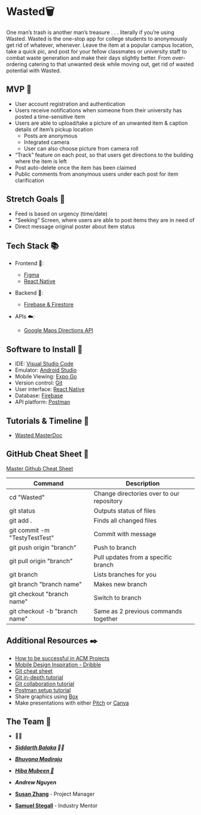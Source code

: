 # Wasted🗑
One man’s trash is another man’s treasure . . . literally if you’re using Wasted. Wasted is the one-stop app for college students to anonymously get rid of whatever, whenever. Leave the item at a popular campus location, take a quick pic, and post for your fellow classmates or university staff to combat waste generation and make their days slightly better. From over-ordering catering to that unwanted desk while moving out, get rid of wasted potential with Wasted.


## MVP 🎯

- User account registration and authentication
- Users receive notifications when someone from their university has posted a time-sensitive item
- Users are able to upload/take a picture of an unwanted item & caption details of item’s pickup location
  - Posts are anonymous
  - Integrated camera
  - User can also choose picture from camera roll
- “Track” feature on each post, so that users get directions to the building where the item is left
- Post auto-delete once the item has been claimed
- Public comments from anonymous users under each post for item clarification


## Stretch Goals 🏁

- Feed is based on urgency (time/date)
- “Seeking” Screen, where users are able to post items they are in need of
- Direct message original poster about item status


## Tech Stack 📚

- Frontend 🎨:
  - [Figma](https://www.figma.com/signup)
  - [React Native](https://reactnative.dev/docs/environment-setup)

- Backend 👾:
  - [Firebase & Firestore](https://console.firebase.google/u/0)

- APIs ☁️:
  - [Google Maps Directions API](https://developers.google.com/maps/documentation/directions)

## Software to Install 🔗

- IDE: [Visual Studio Code](https://code.visualstudio.com/)
- Emulator: [Android Studio](https://developer.android.com/studio)
- Mobile Viewing: [Expo Go](https://apps.apple.com/us/app/expo-go/id982107779)
- Version control: [Git](https://git-scm.com/downloads)
- User interface: [React Native](https://reactjs.org/)
- Database: [Firebase](https://console.firebase.google/u/0)
- API platform: [Postman](https://www.postman.com/downloads/)


## Tutorials & Timeline 🏫

- [Wasted MasterDoc](https://docs.google.com/document/d/1cd1LBOKFDF82_HHQBsh6ligr-f4R7VCt0AxTDRXbUqA/edit?usp=sharing)


## GitHub Cheat Sheet 🔄

[Master Github Cheat Sheet](https://www.atlassian.com/dam/jcr:8132028b-024f-4b6b-953e-e68fcce0c5fa/atlassian-git-cheatsheet.pdf)

| Command                       | Description                               |
| ----------------------------- | ----------------------------------------- |
| cd "Wasted"                   | Change directories over to our repository |
| git status                    | Outputs status of files                   |
| git add .                     | Finds all changed files                   |
| git commit -m "TestyTestTest" | Commit with message                       |
| git push origin "branch"      | Push to branch                            |
| git pull origin "branch"      | Pull updates from a specific branch       |
| git branch                    | Lists branches for you                    |
| git branch "branch name"      | Makes new branch                          |
| git checkout "branch name"    | Switch to branch                          |
| git checkout -b "branch name" | Same as 2 previous commands together      |


## Additional Resources ✒️

- [How to be successful in ACM Projects](https://docs.google.com/document/d/18Zi3DrKG5e6g5Bojr8iqxIu6VIGl86YBSFlsnJnlM88/edit?usp=sharing)
- [Mobile Design Inspiration - Dribble](https://dribbble.com/shots/popular/mobile)
- [Git cheat sheet](https://education.github.com/git-cheat-sheet-education.pdf)
- [Git in-depth tutorial](https://youtu.be/RGOj5yH7evk)
- [Git collaboration tutorial](https://youtu.be/jhtbhSpV5YA)
- [Postman setup tutorial](https://youtu.be/3eHJkcA8mTs)
- Share graphics using [Box](https://utdallas.account.box.com/login)
- Make presentations with either [Pitch](https://pitch.com/) or [Canva](https://www.canva.com/)

## The Team 🌟
- 👾🎨
- <b><i> [Siddarth Balaka](https://www.linkedin.com/in/siddarthbalaka/) 👾🎨</i></b>
- <b><i> [Bhuvana	Madiraju](https://www.linkedin.com/in/bhuvana-madiraju/) </i></b>
- <b><i> [Hiba Mubeen 🎨](https://www.linkedin.com/in/hiba-mubeen/) </i></b>
- <b><i> Andrew Nguyen </i></b>


- <b> [Susan Zhang](https://www.linkedin.com/in/susan-zh4ng/) </b> - Project Manager
- <b> [Samuel Stegall](https://www.linkedin.com/in/samuel-stegall-785b84128/) </b> - Industry Mentor
